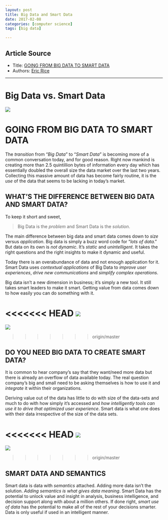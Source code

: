 ```yaml
---
layout: post
title: Big Data and Smart Data
date: 2017-02-08
categories: [computer science]
tags: [big data]

---
```


## Article Source
* Title: [GOING FROM BIG DATA TO SMART DATA](http://trepscore.com/big-data-to-smart-data/)
* Authors: [Eric Rice ](http://trepscore.com/author/eric/)

---

Big Data vs. Smart Data
===

![](http://trepscore.com/wp-content/uploads/2014/09/Big-Data-vs-Smart-Data.png)

# GOING FROM BIG DATA TO SMART DATA

The *transition* from “*Big Data*” to “*Smart Data*” is becoming more of a common conversation today, and for good reason. Right now mankind is creating more than 2.5 quintillion bytes of information every day which has essentially doubled the overall size the data market over the last two years. Collecting this massive amount of data has become fairly routine, it is the *use* of the data that seems to be lacking in today’s market.

## WHAT’S THE DIFFERENCE BETWEEN BIG DATA AND SMART DATA?

To keep it short and sweet, 
> Big Data is the *problem* and Smart Data is the *solution*. 

The main difference between big data and smart data comes down to *size* versus *application*. Big data is simply a buzz word code for “*lots of data*.” But data on its own is *not dynamic*. It’s *static* and *unintelligent*. It takes the right questions and the right insights to make it dynamic and useful.

Today there is an overabundance of data and not enough application for it. Smart Data uses *contextual applications* of Big Data to *improve user experiences*, *drive new communications* and *simplify complex operations*.

Big data isn’t a new dimension in business; it’s simply a new tool. It still takes smart leaders to make it smart. Getting value from data comes down to how easily you can do something with it.

<<<<<<< HEAD
![](http://sungsoo.github.io/images/smart-data.jpg)
=======
![](http://sungsoo.github.com/images/smart-data.jpg)
>>>>>>> origin/master

## DO YOU NEED BIG DATA TO CREATE SMART DATA?

It is common to hear company’s say that they want/need more data but there is already an overflow of data available today. The real question company’s big and small need to be asking themselves is how to use it and *integrate* it within their organizations.

Deriving value out of the data has little to do with size of the data-sets and much to do with how simply it’s accessed and *how intelligently tools can use it to drive that optimized user experience*. Smart data is what one does with their data irrespective of the size of the data sets.

<<<<<<< HEAD
![](http://sungsoo.github.io/images/smart-data-property.png)
=======
![](http://sungsoo.github.com/images/smart-data-property.png)
>>>>>>> origin/master

## SMART DATA AND SEMANTICS

Smart data is data with *semantics* attached. Adding more data isn’t the solution. *Adding semantics is what gives data meaning*. Smart Data has the potential to unlock value and insight in analysis, business intelligence, and decision support along with about a million others. If done right, *smart use of data* has the potential to make all of the rest of your decisions smarter. Data is only useful if used in an intelligent manner.

